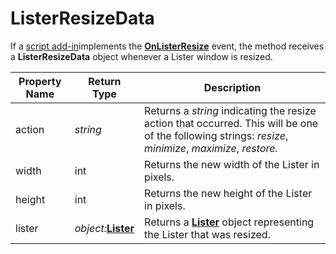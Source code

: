 # ListerResizeData

If a [script add-in](/Manual/scripting/script_add-ins/RAEDME.md)implements the **[OnListerResize](../scripting_events/onlisterresize.md)** event, the method receives a **ListerResizeData** object whenever a Lister window is resized.

| Property Name | Return Type | Description |
| --- | --- | --- |
| action | *string* | Returns a *string* indicating the resize action that occurred. This will be one of the following strings: *resize*, *minimize*, *maximize*, *restore.* |
| width | int | Returns the new width of the Lister in pixels. |
| height | int | Returns the new height of the Lister in pixels. |
| lister | *object:***[Lister](lister.md)** | Returns a **[Lister](lister.md)** object representing the Lister that was resized. |


